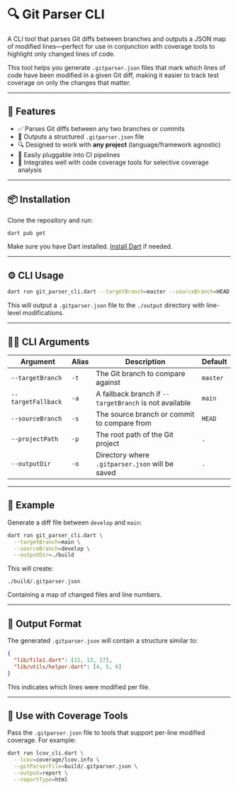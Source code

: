# 🔍 Git Parser CLI

A CLI tool that parses Git diffs between branches and outputs a JSON map of modified lines—perfect for use in conjunction with coverage tools to highlight only changed lines of code.

This tool helps you generate `.gitparser.json` files that mark which lines of code have been modified in a given Git diff, making it easier to track test coverage on only the changes that matter.

---

## 🚀 Features

- ✅ Parses Git diffs between any two branches or commits
- 📄 Outputs a structured `.gitparser.json` file
- 🔍 Designed to work with **any project** (language/framework agnostic)
- 🔧 Easily pluggable into CI pipelines
- 🤝 Integrates well with code coverage tools for selective coverage analysis

---

## 📦 Installation

Clone the repository and run:

```bash
dart pub get
```

Make sure you have Dart installed. [Install Dart](https://dart.dev/get-dart) if needed.

---

## ⚙️ CLI Usage

```bash
dart run git_parser_cli.dart --targetBranch=master --sourceBranch=HEAD --outputDir=./output
```

This will output a `.gitparser.json` file to the `./output` directory with line-level modifications.

---

## 🧑‍💻 CLI Arguments

| Argument           | Alias | Description                                            | Default  |
| ------------------ | ----- | ------------------------------------------------------ | -------- |
| `--targetBranch`   | `-t`  | The Git branch to compare against                      | `master` |
| `--targetFallback` | `-a`  | A fallback branch if `--targetBranch` is not available | `main`   |
| `--sourceBranch`   | `-s`  | The source branch or commit to compare from            | `HEAD`   |
| `--projectPath`    | `-p`  | The root path of the Git project                       | `.`      |
| `--outputDir`      | `-o`  | Directory where `.gitparser.json` will be saved        | `.`      |

---

## 🧪 Example

Generate a diff file between `develop` and `main`:

```bash
dart run git_parser_cli.dart \
  --targetBranch=main \
  --sourceBranch=develop \
  --outputDir=./build
```

This will create:

```
./build/.gitparser.json
```

Containing a map of changed files and line numbers.

---

## 📁 Output Format

The generated `.gitparser.json` will contain a structure similar to:

```json
{
  "lib/file1.dart": [12, 13, 27],
  "lib/utils/helper.dart": [4, 5, 6]
}
```

This indicates which lines were modified per file.

---

## 🤝 Use with Coverage Tools

Pass the `.gitparser.json` file to tools that support per-line modified coverage. For example:

```bash
dart run lcov_cli.dart \
  --lcov=coverage/lcov.info \
  --gitParserFile=build/.gitparser.json \
  --output=report \
  --reportType=html
```



